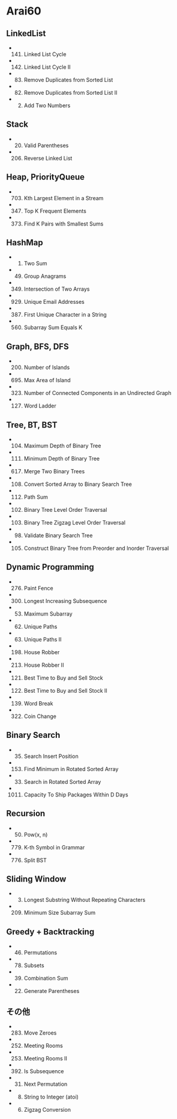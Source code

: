 # Arai60
## LinkedList
- 141. Linked List Cycle
- 142. Linked List Cycle II
- 83. Remove Duplicates from Sorted List
- 82. Remove Duplicates from Sorted List II
- 2. Add Two Numbers

## Stack
- 20. Valid Parentheses
- 206. Reverse Linked List

## Heap, PriorityQueue
- 703. Kth Largest Element in a Stream
- 347. Top K Frequent Elements
- 373. Find K Pairs with Smallest Sums

## HashMap
- 1. Two Sum
- 49. Group Anagrams
- 349. Intersection of Two Arrays
- 929. Unique Email Addresses
- 387. First Unique Character in a String
- 560. Subarray Sum Equals K

## Graph, BFS, DFS
- 200. Number of Islands
- 695. Max Area of Island
- 323. Number of Connected Components in an Undirected Graph
- 127. Word Ladder

## Tree, BT, BST
- 104. Maximum Depth of Binary Tree
- 111. Minimum Depth of Binary Tree
- 617. Merge Two Binary Trees
- 108. Convert Sorted Array to Binary Search Tree
- 112. Path Sum
- 102. Binary Tree Level Order Traversal
- 103. Binary Tree Zigzag Level Order Traversal
- 98. Validate Binary Search Tree
- 105. Construct Binary Tree from Preorder and Inorder Traversal

## Dynamic Programming
- 276. Paint Fence
- 300. Longest Increasing Subsequence
- 53. Maximum Subarray
- 62. Unique Paths
- 63. Unique Paths II
- 198. House Robber
- 213. House Robber II
- 121. Best Time to Buy and Sell Stock
- 122. Best Time to Buy and Sell Stock II
- 139. Word Break
- 322. Coin Change

## Binary Search
- 35. Search Insert Position
- 153. Find Minimum in Rotated Sorted Array
- 33. Search in Rotated Sorted Array
- 1011. Capacity To Ship Packages Within D Days

## Recursion
- 50. Pow(x, n)
- 779. K-th Symbol in Grammar
- 776. Split BST

## Sliding Window
- 3. Longest Substring Without Repeating Characters
- 209. Minimum Size Subarray Sum

## Greedy + Backtracking
- 46. Permutations
- 78. Subsets
- 39. Combination Sum
- 22. Generate Parentheses

## その他
- 283. Move Zeroes
- 252. Meeting Rooms
- 253. Meeting Rooms II
- 392. Is Subsequence
- 31. Next Permutation
- 8. String to Integer (atoi)
- 6. Zigzag Conversion
